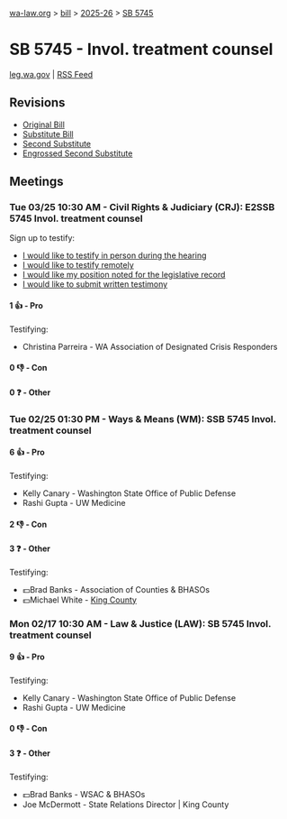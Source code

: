 [wa-law.org](/) > [bill](/bill/) > [2025-26](/bill/2025-26/) > [SB 5745](/bill/2025-26/sb/5745/)

# SB 5745 - Invol. treatment counsel
[leg.wa.gov](https://app.leg.wa.gov/billsummary?BillNumber=5745&Year=2025&Initiative=false) | [RSS Feed](./rss.xml)

## Revisions
* [Original Bill](1/)
* [Substitute Bill](S/)
* [Second Substitute](S2/)
* [Engrossed Second Substitute](S2.E/)

## Meetings
### Tue 03/25 10:30 AM - Civil Rights & Judiciary (CRJ): E2SSB 5745 Invol. treatment counsel
Sign up to testify:
* [I would like to testify in person during the hearing](https://app.leg.wa.gov/csi/Testifier/Add?chamber=House&mId=33187&aId=166374&caId=26704&tId=1)
* [I would like to testify remotely](https://app.leg.wa.gov/csi/Testifier/Add?chamber=House&mId=33187&aId=166374&caId=26704&tId=2)
* [I would like my position noted for the legislative record](https://app.leg.wa.gov/csi/Testifier/Add?chamber=House&mId=33187&aId=166374&caId=26704&tId=3)
* [I would like to submit written testimony](https://app.leg.wa.gov/csi/Testifier/Add?chamber=House&mId=33187&aId=166374&caId=26704&tId=4)

#### 1 👍 - Pro
Testifying:
* Christina Parreira - WA Association of Designated Crisis Responders

#### 0 👎 - Con

#### 0 ❓ - Other

### Tue 02/25 01:30 PM - Ways & Means (WM): SSB 5745 Invol. treatment counsel
#### 6 👍 - Pro
Testifying:
* Kelly Canary - Washington State Office of Public Defense
* Rashi Gupta - UW Medicine

#### 2 👎 - Con

#### 3 ❓ - Other
Testifying:
* 💵Brad Banks - Association of Counties & BHASOs
* 💵Michael White - [King County](/org/king_county/)

### Mon 02/17 10:30 AM - Law & Justice (LAW): SB 5745 Invol. treatment counsel
#### 9 👍 - Pro
Testifying:
* Kelly Canary - Washington State Office of Public Defense
* Rashi Gupta - UW Medicine

#### 0 👎 - Con

#### 3 ❓ - Other
Testifying:
* 💵Brad Banks - WSAC & BHASOs
* Joe McDermott - State Relations Director | King County
